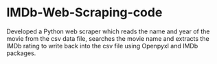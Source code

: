 # IMDb-Web-Scraping-code
Developed a Python web scraper which reads the name and year of the movie from the csv data file, searches the movie name and extracts the IMDb rating to write back into the csv file using Openpyxl and IMDb packages.
